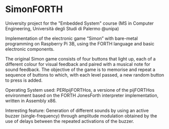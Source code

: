 # SimonFORTH

University project for the "Embedded System" course (MS in Computer Engineering, Università degli Studi di Palermo @unipa)

Implementation of the electronic game “Simon” with bare-metal programming on Raspberry Pi 3B, using the FORTH language and basic electronic components.

The original Simon game consists of four buttons that light up, each of a different colour for visual feedback and paired with a musical note for sound feedback. 
The objective of the game is to memorise and repeat a sequence of buttons to which, with each level passed, a new random button to press is added.

Operating System used: PERIpijFORTHos, a versione of the pijFORTHos environment based on the FORTH JonesForth interpreter implementation, written in Assembly x86.

Interesting feature: 
Generation of different sounds by using an active buzzer (single-frequency) through amplitude modulation obtained by the use of delays between the repeated activations of the buzzer.
